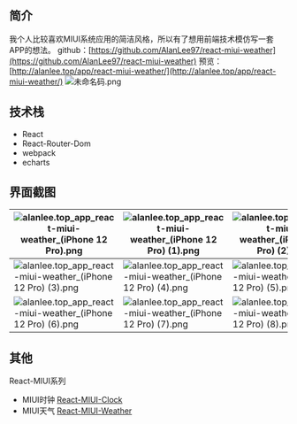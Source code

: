 ## 简介
我个人比较喜欢MIUI系统应用的简洁风格，所以有了想用前端技术模仿写一套APP的想法。
github：[https://github.com/AlanLee97/react-miui-weather](https://github.com/AlanLee97/react-miui-weather)
预览：[http://alanlee.top/app/react-miui-weather/](http://alanlee.top/app/react-miui-weather/)
![未命名码.png](https://cdn.nlark.com/yuque/0/2023/png/743297/1700894884227-a1fcb4b9-2e21-4b20-9a97-7a473f18c270.png#averageHue=%23d2d1d1&clientId=u3f6a7206-af9a-4&from=drop&id=c2opK&originHeight=400&originWidth=400&originalType=binary&ratio=1&rotation=0&showTitle=false&size=55869&status=done&style=none&taskId=uf899e7da-8ce5-4012-9bc5-dbb44042285&title=)

## 技术栈

- React
- React-Router-Dom
- webpack
- echarts
## 界面截图
| ![alanlee.top_app_react-miui-weather_(iPhone 12 Pro).png](https://cdn.nlark.com/yuque/0/2023/png/743297/1700894571147-b0e95402-7786-4c74-b89c-8f3928f6fafc.png#averageHue=%236796ec&clientId=u3f6a7206-af9a-4&from=paste&height=2532&id=u52969cea&originHeight=2532&originWidth=1170&originalType=binary&ratio=1&rotation=0&showTitle=false&size=259411&status=done&style=none&taskId=uf4982973-1598-431d-8f9c-43cbc942177&title=&width=1170) | ![alanlee.top_app_react-miui-weather_(iPhone 12 Pro) (1).png](https://cdn.nlark.com/yuque/0/2023/png/743297/1700894607686-baed9889-f7a2-42a7-84af-48bb2f88668e.png#averageHue=%236494e9&clientId=u3f6a7206-af9a-4&from=paste&height=2532&id=u5391a046&originHeight=2532&originWidth=1170&originalType=binary&ratio=1&rotation=0&showTitle=false&size=232264&status=done&style=none&taskId=u94f96023-f56b-4d83-b3d0-cbb53265ed5&title=&width=1170) | ![alanlee.top_app_react-miui-weather_(iPhone 12 Pro) (2).png](https://cdn.nlark.com/yuque/0/2023/png/743297/1700894632697-dd393d4c-b78c-4714-8b0f-1ce5c0956711.png#averageHue=%236494e9&clientId=u3f6a7206-af9a-4&from=paste&height=2532&id=u94f407ff&originHeight=2532&originWidth=1170&originalType=binary&ratio=1&rotation=0&showTitle=false&size=220057&status=done&style=none&taskId=u79608446-19c2-4dbf-943a-c4d1a0b8815&title=&width=1170) |
| --- | --- | --- |
| ![alanlee.top_app_react-miui-weather_(iPhone 12 Pro) (3).png](https://cdn.nlark.com/yuque/0/2023/png/743297/1700894657161-fb92fc6a-13de-40db-beb9-75ebdd2e5405.png#averageHue=%23769feb&clientId=u3f6a7206-af9a-4&from=paste&height=2532&id=ud107e3d2&originHeight=2532&originWidth=1170&originalType=binary&ratio=1&rotation=0&showTitle=false&size=208261&status=done&style=none&taskId=ue19aff74-fa08-4ed9-b92f-e2772b14a39&title=&width=1170) | ![alanlee.top_app_react-miui-weather_(iPhone 12 Pro) (4).png](https://cdn.nlark.com/yuque/0/2023/png/743297/1700894682992-cbb265af-7cc0-4870-8b1c-3ccf5f932759.png#averageHue=%23edf1f8&clientId=u3f6a7206-af9a-4&from=paste&height=2532&id=u04697c47&originHeight=2532&originWidth=1170&originalType=binary&ratio=1&rotation=0&showTitle=false&size=434082&status=done&style=none&taskId=u4d0fb498-cb98-4ad2-b2f4-06bf1a7e52a&title=&width=1170) | ![alanlee.top_app_react-miui-weather_(iPhone 12 Pro) (5).png](https://cdn.nlark.com/yuque/0/2023/png/743297/1700894699807-cca3b9c1-16f5-4f32-bd04-ec6e3030a22c.png#averageHue=%23fdfdfd&clientId=u3f6a7206-af9a-4&from=paste&height=2532&id=ue5931c6b&originHeight=2532&originWidth=1170&originalType=binary&ratio=1&rotation=0&showTitle=false&size=89773&status=done&style=none&taskId=u3dead09e-6141-430c-a56b-90d96044a54&title=&width=1170) |
| ![alanlee.top_app_react-miui-weather_(iPhone 12 Pro) (6).png](https://cdn.nlark.com/yuque/0/2023/png/743297/1700894725144-92dd7c35-a9c5-4b06-a6bd-b03471ff63fc.png#averageHue=%23fbf9f6&clientId=u3f6a7206-af9a-4&from=paste&height=2532&id=u5596b004&originHeight=2532&originWidth=1170&originalType=binary&ratio=1&rotation=0&showTitle=false&size=719124&status=done&style=none&taskId=ud5c78a32-a7ae-434e-9307-3ae40b251fa&title=&width=1170) | ![alanlee.top_app_react-miui-weather_(iPhone 12 Pro) (7).png](https://cdn.nlark.com/yuque/0/2023/png/743297/1700894762262-745a1c95-ecfd-4a4b-b91c-e291c2495d5e.png#averageHue=%23cfe3cc&clientId=u3f6a7206-af9a-4&from=paste&height=2532&id=uf82b9e3b&originHeight=2532&originWidth=1170&originalType=binary&ratio=1&rotation=0&showTitle=false&size=2982498&status=done&style=none&taskId=u2fbc3bb7-760c-4856-8d1a-6ee11933d34&title=&width=1170) | ![alanlee.top_app_react-miui-weather_(iPhone 12 Pro) (8).png](https://cdn.nlark.com/yuque/0/2023/png/743297/1700894783919-4b7bff97-8cb7-48cc-aa77-69395ab6c64c.png#averageHue=%23fafafa&clientId=u3f6a7206-af9a-4&from=paste&height=2532&id=u6c4a5341&originHeight=2532&originWidth=1170&originalType=binary&ratio=1&rotation=0&showTitle=false&size=165413&status=done&style=none&taskId=u26be97ba-40f4-4c3d-ad76-8463e0230a0&title=&width=1170) |

## 其他
React-MIUI系列

- MIUI时钟 [React-MIUI-Clock](https://github.com/AlanLee97/react-miui-clock)
- MIUI天气 [React-MIUI-Weather](https://github.com/AlanLee97/react-miui-weather)

